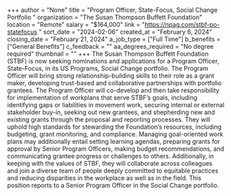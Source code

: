 +++
author = "None"
title = "Program Officer, State-Focus, Social Change Portfolio "
organization = "The Susan Thompson Buffett Foundation"
location = "Remote"
salary = "$164,000"
link = "https://npag.com/stbf-po-statefocus "
sort_date = "2024-02-06"
created_at = "February 6, 2024"
closing_date = "February 21, 2024"
a_job_type = ["Full Time"]
b_benefits = ["General Benefits"]
c_feedback = ""
aa_degrees_required = "No degree required"
thumbnail = ""
+++
The Susan Thompson Buffett Foundation (STBF) is now seeking nominations and applications for a Program Officer, State-Focus, in its US Programs, Social Change portfolio. The Program Officer will bring strong relationship-building skills to their role as a grant maker, developing trust-based and collaborative partnerships with portfolio grantees. The Program Officer will co-develop and then take responsibility for implementation of workplans that serve STBF’s goals, including identifying gaps or liabilities in movement work, securing internal or external stakeholder buy-in, seeking out new grantees, and shepherding new and existing grants through the proposal and reporting processes. They will uphold high standards for stewarding the Foundation’s resources, including budgeting, grant monitoring, and compliance. Managing goal-oriented work plans may additionally entail setting learning agendas, preparing grants for approval by Senior Program Officers, making budget recommendations, and communicating grantee progress or challenges to others. Additionally, in keeping with the values of STBF, they will collaborate across colleagues and join a diverse team of people deeply committed to equitable practices and reducing disparities in the workplace as well as in the field. This position reports to a Senior Program Officer in the Social Change portfolio.